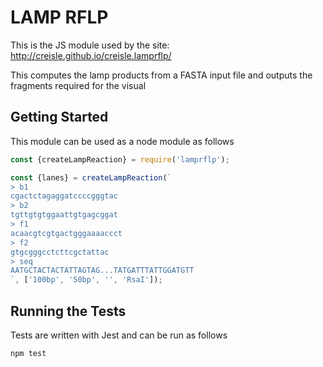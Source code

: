 # LAMP RFLP

This is the JS module used by the site: http://creisle.github.io/creisle.lamprflp/

This computes the lamp products from a FASTA input file and outputs the fragments required
for the visual

## Getting Started

This module can be used as a node module as follows

```js
const {createLampReaction} = require('lamprflp');

const {lanes} = createLampReaction(`
> b1
cgactctagaggatccccgggtac
> b2
tgttgtgtggaattgtgagcggat
> f1
acaacgtcgtgactgggaaaaccct
> f2
gtgcgggcctcttcgctattac
> seq
AATGCTACTACTATTAGTAG...TATGATTTATTGGATGTT
`, ['100bp', '50bp', '', 'RsaI']);
```

## Running the Tests

Tests are written with Jest and can be run as follows

```bash
npm test
```